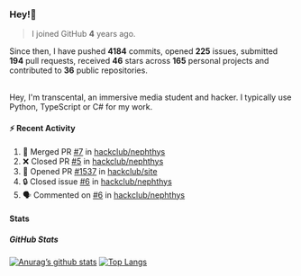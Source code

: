 ### Hey!👋
<!-- [![Banner](banner.png)](https://dillonb07.is-a.dev) -->


> I joined GitHub **4** years ago.

Since then, I have pushed **4184** commits, opened **225** issues, submitted **194** pull requests, received **46** stars across **165** personal projects and contributed to **36** public repositories.

<br>
Hey, I'm transcental, an immersive media student and hacker. I typically use Python, TypeScript or C# for my work.

<br>

#### :zap: Recent Activity

<!--START_SECTION:activity-->
1. 🎉 Merged PR [#7](https://github.com/hackclub/nephthys/pull/7) in [hackclub/nephthys](https://github.com/hackclub/nephthys)
2. ❌ Closed PR [#5](https://github.com/hackclub/nephthys/pull/5) in [hackclub/nephthys](https://github.com/hackclub/nephthys)
3. 💪 Opened PR [#1537](https://github.com/hackclub/site/pull/1537) in [hackclub/site](https://github.com/hackclub/site)
4. 🔒 Closed issue [#6](https://github.com/hackclub/nephthys/issues/6) in [hackclub/nephthys](https://github.com/hackclub/nephthys)
5. 🗣 Commented on [#6](https://github.com/hackclub/nephthys/issues/6#issuecomment-2975871573) in [hackclub/nephthys](https://github.com/hackclub/nephthys)
<!--END_SECTION:activity-->

#### Stats

##### GitHub Stats
[![Anurag’s github stats](https://github-readme-stats.vercel.app/api?username=transcental&show_icons=true&theme=radical)](https://github.com/transcental)
[![Top Langs](https://github-readme-stats.vercel.app/api/top-langs/?username=transcental&layout=compact&theme=radical)](https://github.com/transcental)
